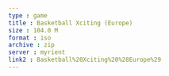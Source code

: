 ```yaml
---
type : game
title : Basketball Xciting (Europe)
size : 104.0 M
format : iso
archive : zip
server : myrient
link2 : Basketball%20Xciting%20%28Europe%29
---
```

